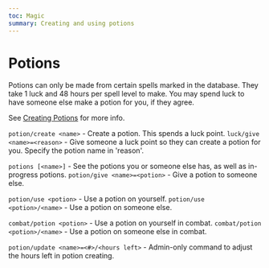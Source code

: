 ```yaml
---
toc: Magic
summary: Creating and using potions
---
```

# Potions
Potions can only be made from certain spells marked in the database. They take 1 luck and 48 hours per spell level to make. You may spend luck to have someone else make a potion for you, if they agree.

 See [Creating Potions](http://spiritlakemu.com/wiki/magical_items) for more info.

`potion/create <name>` - Create a potion. This spends a luck point.
`luck/give <name>=<reason>` - Give someone a luck point so they can create a potion for you. Specify the potion name in 'reason'.

`potions [<name>]` - See the potions you or someone else has, as well as in-progress potions.
`potion/give <name>=<potion>` - Give a potion to someone else.

`potion/use <potion>` - Use a potion on yourself.
`potion/use <potion>/<name>` - Use a potion on someone else.

`combat/potion <potion>` - Use a potion on yourself in combat.
`combat/potion <potion>/<name>` - Use a potion on someone else in combat.

`potion/update <name>=<#>/<hours left>` - Admin-only command to adjust the hours left in potion creating.
